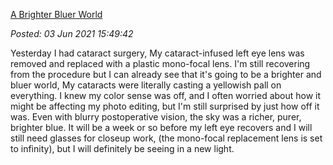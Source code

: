 
[A Brighter Bluer World](http://analyzethedatanotthedrivel.org/2021/06/03/a-brighter-bluer-world/)

*Posted: 03 Jun 2021 15:49:42*

Yesterday I had cataract surgery, My cataract-infused left eye lens was
removed and replaced with a plastic mono-focal lens. I'm still
recovering from the procedure but I can already see that it's going to
be a brighter and bluer world, My cataracts were literally casting a
yellowish pall on everything. I knew my color sense was off, and I often
worried about how it might be affecting my photo editing, but I'm still
surprised by just how off it was. Even with blurry postoperative vision,
the sky was a richer, purer, brighter blue. It will be a week or so
before my left eye recovers and I will still need glasses for closeup
work, (the mono-focal replacement lens is set to infinity), but I will
definitely be seeing in a new light.
